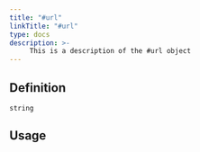 ```yaml
---
title: "#url"
linkTitle: "#url"
type: docs
description: >-
     This is a description of the #url object
---
```


## Definition

```cue
string
```

## Usage


